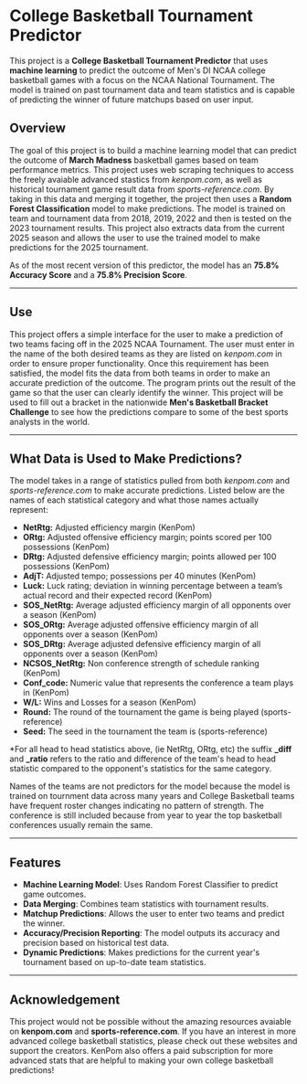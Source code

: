 # College Basketball Tournament Predictor

This project is a **College Basketball Tournament Predictor** that uses **machine learning** to predict the outcome of Men's DI NCAA college basketball games with a focus on the NCAA National Tournament.
The model is trained on past tournament data and team statistics and is capable of predicting the winner of future matchups based on user input.

## Overview
The goal of this project is to build a machine learning model that can predict the outcome of **March Madness** basketball games based on team performance metrics. This project uses web scraping techniques to access 
the freely avaiable advanced stastics from *kenpom.com*, as well as historical tournament game result data from *sports-reference.com*. By taking in this data and merging it together, the project then uses 
a **Random Forest Classification**  model to make predictions. The model is trained on team and tournament data from 2018, 2019, 2022 and then is tested on the 2023 tournament results. This project also extracts data 
from the current 2025 season and allows the user to use the trained model to make predictions for the 2025 tournament.

As of the most recent version of this predictor, the model has an **75.8% Accuracy Score** and a **75.8% Precision Score**. 

---

## Use
This project offers a simple interface for the user to make a prediction of two teams facing off in the 2025 NCAA Tournament. The user must enter in the name of the both desired teams as they are listed on *kenpom.com* in order
to ensure proper functionality. Once this requirement has been satisfied, the model fits the data from both teams in order to make an accurate prediction of the outcome. The program prints out the result of the game so that the user
can clearly identify the winner. This project will be used to fill out a bracket in the nationwide **Men's Basketball Bracket Challenge** to see how the predictions compare to some of the best sports analysts in the world.

---

## What Data is Used to Make Predictions?

The model takes in a range of statistics pulled from both *kenpom.com* and *sports-reference.com* to make accurate predictions. Listed below are the names of each statistical category and what those names actually represent:

- **NetRtg:** Adjusted efficiency margin (KenPom)
- **ORtg:** Adjusted offensive efficiency margin; points scored per 100 possessions (KenPom)
- **DRtg:** Adjusted defensive efficiency margin; points allowed per 100 possessions (KenPom)
- **AdjT:** Adjusted tempo; possessions per 40 minutes (KenPom)
- **Luck:** Luck rating; deviation in winning percentage between a team’s actual record and their expected record (KenPom)
- **SOS_NetRtg:** Average adjusted efficiency margin of all opponents over a season (KenPom)
- **SOS_ORtg:** Average adjusted offensive efficiency margin of all opponents over a season (KenPom)
- **SOS_DRtg:** Average adjusted defensive efficiency margin of all opponents over a season (KenPom)
- **NCSOS_NetRtg:** Non conference strength of schedule ranking (KenPom)
- **Conf_code:** Numeric value that represents the conference a team plays in (KenPom)
- **W/L:** Wins and Losses for a season (KenPom)
- **Round:** The round of the tournament the game is being played (sports-reference)
- **Seed:** The seed in the tournament the team is (sports-reference)

*For all head to head statistics above, (ie NetRtg, ORtg, etc) the suffix **_diff**  and **_ratio** refers to the ratio and difference
of the team's head to head statistic compared to the opponent's statistics for the same category.

Names of the teams are not predictors for the model because the model is trained on tournment data across many years and College Basketball teams have frequent roster
changes indicating no pattern of strength. The conference is still included because from year to year the top basketball conferences usually remain the same.

---

## Features
- **Machine Learning Model**: Uses Random Forest Classifier to predict game outcomes.
- **Data Merging**: Combines team statistics with tournament results.
- **Matchup Predictions**: Allows the user to enter two teams and predict the winner.
- **Accuracy/Precision Reporting**: The model outputs its accuracy and precision based on historical test data.
- **Dynamic Predictions**: Makes predictions for the current year's tournament based on up-to-date team statistics.

---

## Acknowledgement

This project would not be possible without the amazing resources avaiable on **kenpom.com** and **sports-reference.com**. If you have an interest in more advanced college basketball statistics, please
check out these websites and support the creators. KenPom also offers a paid subscription for more advanced stats that are helpful to making your own college basketball predictions!


